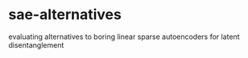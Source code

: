 # sae-alternatives
evaluating alternatives to boring linear sparse autoencoders for latent disentanglement
